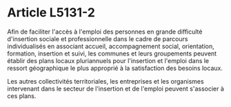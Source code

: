 # Article L5131-2

Afin de faciliter l'accès à l'emploi des personnes en grande difficulté d'insertion sociale et professionnelle dans le cadre de parcours individualisés en associant accueil, accompagnement social, orientation, formation, insertion et suivi, les communes et leurs groupements peuvent établir des plans locaux pluriannuels pour l'insertion et l'emploi dans le ressort géographique le plus approprié à la satisfaction des besoins locaux.

Les autres collectivités territoriales, les entreprises et les organismes intervenant dans le secteur de l'insertion et de l'emploi peuvent s'associer à ces plans.